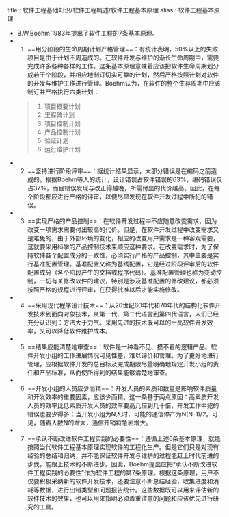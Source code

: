 title:: 软件工程基础知识/软件工程概述/软件工程基本原理
alias:: 软件工程基本原理

- B.W.Boehm 1983年提出了软件工程的7条基本原理。
- 1. ==用分阶段的生命周期计划严格管理==：有统计表明，50%以上的失败项目是由于计划不周造成的。在软件开发与维护的渐长生命周期中，需要完成许多各种各样的工作。这条基本原理意味着应该把软件生命周期划分成若干个阶段，并相应地制订切实可靠的计划，然后严格按照计划对软件的开发与维护工作进行管理。Boehm认为，在软件的整个生存周期中应该制订并严格执行六类计划：
  > 1. 项目概要计划
  > 2. 里程碑计划
  > 3. 项目控制计划
  > 4. 产品控制计划
  > 5. 验证计划
  > 6. 运行维护计划
- 2. ==坚持进行阶段评审==：据统计结果显示，大部分错误是在编码之前造成的。根据Boehm等人的统计，设计错误占软件错误的63%，编码错误仅占37%，而且错误发现与改正得越晚，所需付出的代价越高。因此，在每个阶段都应进行严格的评审，以便尽早发现在软件开发过程中所犯的错误。
- 3. ==实现严格的产品控制==：在软件开发过程中不应随意改变需求，因为改变一项需求需要付出较高的代价。但是，在软件开发过程中改变需求又是难免的，由于外部环境的变化，相应的改变用户需求是一种客观需要，这就要采用科学的产品控制技术来顺应这种要求。在改变需求时，为了保持软件各个配置成分的一致性，必须实行严格的产品控制，其中主要是实行基准配置管理。基准配置又称为基线配置，它是经过阶段评审后的软件配置成分（各个阶段产生的文档或程序代码）。基准配置管理也称为变动控制，一切有关修改软件的建议，特别是涉及基准配置的修改建议，都必须按照严格的规程进行评审，在获得批准以后才能实施修改。
- 4. ==采用现代程序设计技术==：从20世纪60年代和70年代的结构化软件开发技术到面向对象技术，从第一代、第二代语言到第四代语言，人们已经充分认识到：方法大于力气。采用先进的技术既可以的士高软件开发效率，又可以降低软件维护成本。
- 5. ==结果应能清楚地审查==：软件是一种看不见、摸不着的逻辑产品。软件开发小组的工作进展情况可见性差，难以评价和管理。为了更好地进行管理，应根据软件开发的总目标及完成期限尽量明确地规定开发小组的责任和产品标准，从而使所得到的结果能够清楚地审查。
- 6. ==开发小组的人员应少而精==：开发人员的素质和数量是影响软件质量和开发效率的重要因素，应该少而精。这一条基于两点原因：高素质开发人员的效率比低素质开发人员的效率要高几倍到几十倍，开发工作中犯的错误也要少得多；当开发小组为N人时，可能的通信停产为N(N-1)/2。可见，随着人数N的增大，通信开销将急剧增大。
- 7. ==承认不断改进软件工程实践的必要性==：遵循上述6条基本原理，就能按照当代软件工程基本原理实现软件的工程化生产。但是它们只是对现有经验的总结和归纳，并不能保证软件开发与维护的过程能赶上时代前进的步伐，能跟上技术的不断进步。因此，Boehm提出应把“承认不断改进软件工程实践的必要性”作为软件工程的第7条原理。根据这条原理，用户不仅要积极采纳新的软件开发技术，还要注意不断总结经验，收集进度和消耗等数据，进行出错类型和问题报告统计。这些数据既可以用来评估新的软件技术的效果，也可以用来指明必须着重注意的问题和应该优先进行研究的工具。